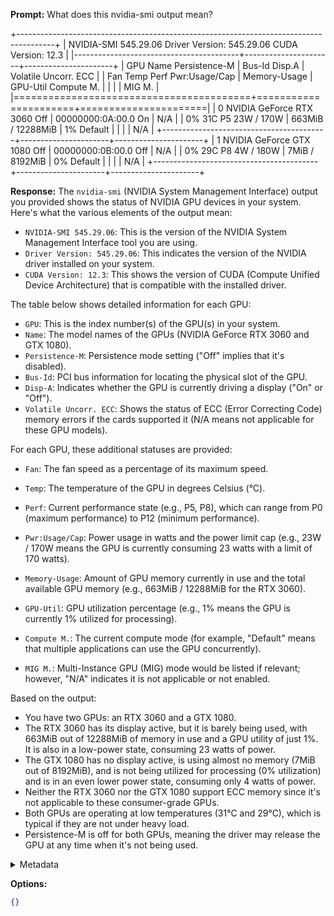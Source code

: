 **Prompt:**
What does this nvidia-smi output mean?

+---------------------------------------------------------------------------------------+
| NVIDIA-SMI 545.29.06              Driver Version: 545.29.06    CUDA Version: 12.3     |
|-----------------------------------------+----------------------+----------------------+
| GPU  Name                 Persistence-M | Bus-Id        Disp.A | Volatile Uncorr. ECC |
| Fan  Temp   Perf          Pwr:Usage/Cap |         Memory-Usage | GPU-Util  Compute M. |
|                                         |                      |               MIG M. |
|=========================================+======================+======================|
|   0  NVIDIA GeForce RTX 3060        Off | 00000000:0A:00.0  On |                  N/A |
|  0%   31C    P5              23W / 170W |    663MiB / 12288MiB |      1%      Default |
|                                         |                      |                  N/A |
+-----------------------------------------+----------------------+----------------------+
|   1  NVIDIA GeForce GTX 1080        Off | 00000000:0B:00.0 Off |                  N/A |
|  0%   29C    P8               4W / 180W |      7MiB /  8192MiB |      0%      Default |
|                                         |                      |                  N/A |
+-----------------------------------------+----------------------+----------------------+

**Response:**
The `nvidia-smi` (NVIDIA System Management Interface) output you provided shows the status of NVIDIA GPU devices in your system. Here's what the various elements of the output mean:

- `NVIDIA-SMI 545.29.06`: This is the version of the NVIDIA System Management Interface tool you are using.
- `Driver Version: 545.29.06`: This indicates the version of the NVIDIA driver installed on your system.
- `CUDA Version: 12.3`: This shows the version of CUDA (Compute Unified Device Architecture) that is compatible with the installed driver.

The table below shows detailed information for each GPU:

- `GPU`: This is the index number(s) of the GPU(s) in your system.
- `Name`: The model names of the GPUs (NVIDIA GeForce RTX 3060 and GTX 1080).
- `Persistence-M`: Persistence mode setting ("Off" implies that it's disabled).
- `Bus-Id`: PCI bus information for locating the physical slot of the GPU.
- `Disp-A`: Indicates whether the GPU is currently driving a display ("On" or "Off").
- `Volatile Uncorr. ECC`: Shows the status of ECC (Error Correcting Code) memory errors if the cards supported it (N/A means not applicable for these GPU models).

For each GPU, these additional statuses are provided:

- `Fan`: The fan speed as a percentage of its maximum speed.
- `Temp`: The temperature of the GPU in degrees Celsius (°C).
- `Perf`: Current performance state (e.g., P5, P8), which can range from P0 (maximum performance) to P12 (minimum performance).
- `Pwr:Usage/Cap`: Power usage in watts and the power limit cap (e.g., 23W / 170W means the GPU is currently consuming 23 watts with a limit of 170 watts).
- `Memory-Usage`: Amount of GPU memory currently in use and the total available GPU memory (e.g., 663MiB / 12288MiB for the RTX 3060).
- `GPU-Util`: GPU utilization percentage (e.g., 1% means the GPU is currently 1% utilized for processing).
- `Compute M.`: The current compute mode (for example, "Default" means that multiple applications can use the GPU concurrently).

- `MIG M.`: Multi-Instance GPU (MIG) mode would be listed if relevant; however, "N/A" indicates it is not applicable or not enabled.

Based on the output:

- You have two GPUs: an RTX 3060 and a GTX 1080.
- The RTX 3060 has its display active, but it is barely being used, with 663MiB out of 12288MiB of memory in use and a GPU utility of just 1%. It is also in a low-power state, consuming 23 watts of power.
- The GTX 1080 has no display active, is using almost no memory (7MiB out of 8192MiB), and is not being utilized for processing (0% utilization) and is in an even lower power state, consuming only 4 watts of power.
- Neither the RTX 3060 nor the GTX 1080 support ECC memory since it's not applicable to these consumer-grade GPUs.
- Both GPUs are operating at low temperatures (31°C and 29°C), which is typical if they are not under heavy load.
- Persistence-M is off for both GPUs, meaning the driver may release the GPU at any time when it's not being used.

<details><summary>Metadata</summary>

- Duration: 45992 ms
- Datetime: 2024-01-09T16:36:24.993429
- Model: gpt-4-1106-preview

</details>

**Options:**
```json
{}
```

